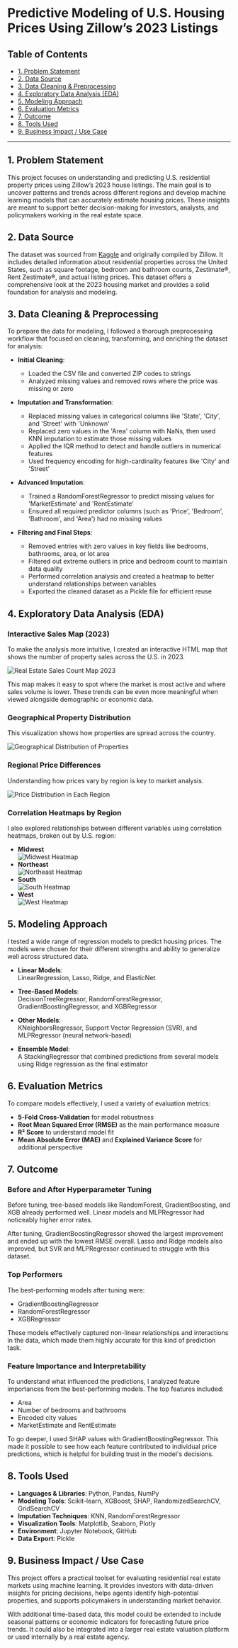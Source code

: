 # **Predictive Modeling of U.S. Housing Prices Using Zillow’s 2023 Listings**

## **Table of Contents**
- [1. Problem Statement](#1-problem-statement)  
- [2. Data Source](#2-data-source)  
- [3. Data Cleaning & Preprocessing](#3-data-cleaning--preprocessing)  
- [4. Exploratory Data Analysis (EDA)](#4-exploratory-data-analysis-eda)  
- [5. Modeling Approach](#5-modeling-approach)  
- [6. Evaluation Metrics](#6-evaluation-metrics)  
- [7. Outcome](#7-outcome)  
- [8. Tools Used](#8-tools-used)  
- [9. Business Impact / Use Case](#9-business-impact--use-case)

---

## **1. Problem Statement**  
This project focuses on understanding and predicting U.S. residential property prices using Zillow’s 2023 house listings. The main goal is to uncover patterns and trends across different regions and develop machine learning models that can accurately estimate housing prices. These insights are meant to support better decision-making for investors, analysts, and policymakers working in the real estate space.

## **2. Data Source**  
The dataset was sourced from [Kaggle](https://www.kaggle.com/datasets/febinphilips/us-house-listings-2023) and originally compiled by Zillow. It includes detailed information about residential properties across the United States, such as square footage, bedroom and bathroom counts, Zestimate®, Rent Zestimate®, and actual listing prices. This dataset offers a comprehensive look at the 2023 housing market and provides a solid foundation for analysis and modeling.

## **3. Data Cleaning & Preprocessing**  
To prepare the data for modeling, I followed a thorough preprocessing workflow that focused on cleaning, transforming, and enriching the dataset for analysis:

- **Initial Cleaning**:  
  - Loaded the CSV file and converted ZIP codes to strings  
  - Analyzed missing values and removed rows where the price was missing or zero  

- **Imputation and Transformation**:  
  - Replaced missing values in categorical columns like 'State', 'City', and 'Street' with 'Unknown'  
  - Replaced zero values in the 'Area' column with NaNs, then used KNN imputation to estimate those missing values  
  - Applied the IQR method to detect and handle outliers in numerical features  
  - Used frequency encoding for high-cardinality features like 'City' and 'Street'

- **Advanced Imputation**:  
  - Trained a RandomForestRegressor to predict missing values for 'MarketEstimate' and 'RentEstimate'  
  - Ensured all required predictor columns (such as 'Price', 'Bedroom', 'Bathroom', and 'Area') had no missing values

- **Filtering and Final Steps**:  
  - Removed entries with zero values in key fields like bedrooms, bathrooms, area, or lot area  
  - Filtered out extreme outliers in price and bedroom count to maintain data quality  
  - Performed correlation analysis and created a heatmap to better understand relationships between variables  
  - Exported the cleaned dataset as a Pickle file for efficient reuse

## **4. Exploratory Data Analysis (EDA)**

### **Interactive Sales Map (2023)**  
To make the analysis more intuitive, I created an interactive HTML map that shows the number of property sales across the U.S. in 2023.

![Real Estate Sales Count Map 2023](https://github.com/pclaridy/us-housing-market-analytics-2023/blob/main/reports/figures/Interactive%20map.png)

This map makes it easy to spot where the market is most active and where sales volume is lower. These trends can be even more meaningful when viewed alongside demographic or economic data.

### **Geographical Property Distribution**  
This visualization shows how properties are spread across the country.

![Geographical Distribution of Properties](https://github.com/pclaridy/us-housing-market-analytics-2023/blob/main/reports/figures/Geographical%20Distribution%20of%20Properties.png)

### **Regional Price Differences**  
Understanding how prices vary by region is key to market analysis.

![Price Distribution in Each Region](https://github.com/pclaridy/us-housing-market-analytics-2023/blob/main/reports/figures/Price%20Distribution%20in%20Each%20Region.png)

### **Correlation Heatmaps by Region**  
I also explored relationships between different variables using correlation heatmaps, broken out by U.S. region:

- **Midwest**  
  ![Midwest Heatmap](https://github.com/pclaridy/us-housing-market-analytics-2023/blob/main/reports/figures/Correlation%20heatmap%20Midwest.png)  
- **Northeast**  
  ![Northeast Heatmap](https://github.com/pclaridy/us-housing-market-analytics-2023/blob/main/reports/figures/Correlation%20heatmap%20Northeast.png)  
- **South**  
  ![South Heatmap](https://github.com/pclaridy/us-housing-market-analytics-2023/blob/main/reports/figures/Correlation%20heatmap%20South.png)  
- **West**  
  ![West Heatmap](https://github.com/pclaridy/us-housing-market-analytics-2023/blob/main/reports/figures/Correlation%20heatmap%20West.png)

## **5. Modeling Approach**  
I tested a wide range of regression models to predict housing prices. The models were chosen for their different strengths and ability to generalize well across structured data.

- **Linear Models**:  
  LinearRegression, Lasso, Ridge, and ElasticNet

- **Tree-Based Models**:  
  DecisionTreeRegressor, RandomForestRegressor, GradientBoostingRegressor, and XGBRegressor

- **Other Models**:  
  KNeighborsRegressor, Support Vector Regression (SVR), and MLPRegressor (neural network-based)

- **Ensemble Model**:  
  A StackingRegressor that combined predictions from several models using Ridge regression as the final estimator

## **6. Evaluation Metrics**  
To compare models effectively, I used a variety of evaluation metrics:

- **5-Fold Cross-Validation** for model robustness  
- **Root Mean Squared Error (RMSE)** as the main performance measure  
- **R² Score** to understand model fit  
- **Mean Absolute Error (MAE)** and **Explained Variance Score** for additional perspective

## **7. Outcome**

### **Before and After Hyperparameter Tuning**  
Before tuning, tree-based models like RandomForest, GradientBoosting, and XGB already performed well. Linear models and MLPRegressor had noticeably higher error rates.

After tuning, GradientBoostingRegressor showed the largest improvement and ended up with the lowest RMSE overall. Lasso and Ridge models also improved, but SVR and MLPRegressor continued to struggle with this dataset.

### **Top Performers**
The best-performing models after tuning were:
- GradientBoostingRegressor  
- RandomForestRegressor  
- XGBRegressor

These models effectively captured non-linear relationships and interactions in the data, which made them highly accurate for this kind of prediction task.

### **Feature Importance and Interpretability**  
To understand what influenced the predictions, I analyzed feature importances from the best-performing models. The top features included:

- Area  
- Number of bedrooms and bathrooms  
- Encoded city values  
- MarketEstimate and RentEstimate

To go deeper, I used SHAP values with GradientBoostingRegressor. This made it possible to see how each feature contributed to individual price predictions, which is helpful for building trust in the model's decisions.

## **8. Tools Used**  
- **Languages & Libraries**: Python, Pandas, NumPy  
- **Modeling Tools**: Scikit-learn, XGBoost, SHAP, RandomizedSearchCV, GridSearchCV  
- **Imputation Techniques**: KNN, RandomForestRegressor  
- **Visualization Tools**: Matplotlib, Seaborn, Plotly  
- **Environment**: Jupyter Notebook, GitHub  
- **Data Export**: Pickle

## **9. Business Impact / Use Case**  
This project offers a practical toolset for evaluating residential real estate markets using machine learning. It provides investors with data-driven insights for pricing decisions, helps agents identify high-potential properties, and supports policymakers in understanding market behavior.

With additional time-based data, this model could be extended to include seasonal patterns or economic indicators for forecasting future price trends. It could also be integrated into a larger real estate valuation platform or used internally by a real estate agency.
